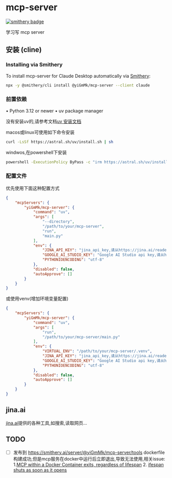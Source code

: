 # mcp-server

[![smithery badge](https://smithery.ai/badge/@yiGmMk/mcp-server)](https://smithery.ai/server/@yiGmMk/mcp-server)

学习写 mcp server

## 安装 (cline)

### Installing via Smithery

To install mcp-server for Claude Desktop automatically via [Smithery](https://smithery.ai/server/@yiGmMk/mcp-server):

```bash
npx -y @smithery/cli install @yiGmMk/mcp-server --client claude
```

### 前置依赖

• Python 3.12 or newer
• uv package manager

没有安装uv的,请参考文档[uv 安装文档](https://docs.astral.sh/uv/getting-started/installation/)

macos或linux可使用如下命令安装

```bash
curl -LsSf https://astral.sh/uv/install.sh | sh
```

windwos,在powershell下安装

```bash
powershell -ExecutionPolicy ByPass -c "irm https://astral.sh/uv/install.ps1 | iex"
```

### 配置文件

优先使用下面这种配置方式

```json
{
    "mcpServers": {
        "yiGmMk/mcp-server": {
            "command": "uv",
            "args": [
                "--directory",
                "/path/to/your/mcp-server",
                "run",
                "main.py"
            ],
            "env": {
                "JINA_API_KEY": "jina_api_key,请从https://jina.ai/reader获取",
                "GOOGLE_AI_STUDIO_KEY": "Google AI Studio api key,请从https://aistudio.google.com/apikey获取",
                "PYTHONIOENCODING": "utf-8"
            },
            "disabled": false,
            "autoApprove": []
        }
    }
}
```

或使用venv(增加环境变量配置)

```json
{
    "mcpServers": {
        "yiGmMk/mcp-server": {
            "command": "uv",
            "args": [
                "run",
                "/path/to/your/mcp-server/main.py"
            ],
            "env": {
                "VIRTUAL_ENV": "/path/to/your/mcp-server/.venv",
                "JINA_API_KEY": "jina_api_key,请从https://jina.ai/reader获取",
                "GOOGLE_AI_STUDIO_KEY": "Google AI Studio api key,请从https://aistudio.google.com/apikey获取",
                "PYTHONIOENCODING": "utf-8"
            },
            "disabled": false,
            "autoApprove": []
        }
    }
}
```

## jina.ai

[jina.ai](https://jina.ai/)提供的各种工具,如搜索,读取网页...

## TODO

- [ ] 发布到 https://smithery.ai/server/@yiGmMk/mcp-server/tools
  dockerfile构建成功,但是mcp服务在docker中运行后立即退出,导致无法使用,相关issue:
  1.[MCP within a Docker Container exits, regardless of lifespan](https://github.com/modelcontextprotocol/python-sdk/issues/228)
  2. [ifespan shuts as soon as it opens](https://github.com/modelcontextprotocol/python-sdk/issues/223)
